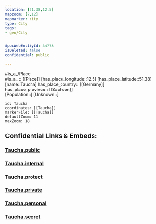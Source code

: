```yaml
---
location: [51.38,12.5] 
mapzoom: [7,12] 
mapmarker: city 
type: City
tags:
- geo/City


SpocWebEntityId: 34778
isDeleted: false
confidential: public

---
```

#is_a_/Place  
#is_a_ :: [[Place]] 
[has_place_longitude::12.5] 
[has_place_latitude::51.38] 
[name::Taucha] 
has_place_country:: [[Germany]]  
has_place_province:: [[Sachsen]]  
[Population::] 
[Unknown::] 


```leaflet
id: Taucha
coordinates: [[Taucha]] 
markerFile: [[Taucha]] 
defaultZoom: 11 
maxZoom: 18
```


## Confidential Links & Embeds: 

### [Taucha.public](/_public/\Earth\Continent\Europe\Europe~Central\Germany\Germany~East\Sachsen\counties~Sachsen\Nordsachsen\cities~NordsachsenTaucha.public.md) 

### [Taucha.internal](/_internal/\Earth\Continent\Europe\Europe~Central\Germany\Germany~East\Sachsen\counties~Sachsen\Nordsachsen\cities~NordsachsenTaucha.internal.md) 

### [Taucha.protect](/_protect/\Earth\Continent\Europe\Europe~Central\Germany\Germany~East\Sachsen\counties~Sachsen\Nordsachsen\cities~NordsachsenTaucha.protect.md) 

### [Taucha.private](/_private/\Earth\Continent\Europe\Europe~Central\Germany\Germany~East\Sachsen\counties~Sachsen\Nordsachsen\cities~NordsachsenTaucha.private.md) 

### [Taucha.personal](/_personal/\Earth\Continent\Europe\Europe~Central\Germany\Germany~East\Sachsen\counties~Sachsen\Nordsachsen\cities~NordsachsenTaucha.personal.md) 

### [Taucha.secret](/_secret/\Earth\Continent\Europe\Europe~Central\Germany\Germany~East\Sachsen\counties~Sachsen\Nordsachsen\cities~NordsachsenTaucha.secret.md)

